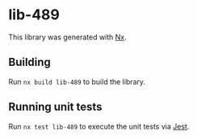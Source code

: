 # lib-489

This library was generated with [Nx](https://nx.dev).

## Building

Run `nx build lib-489` to build the library.

## Running unit tests

Run `nx test lib-489` to execute the unit tests via [Jest](https://jestjs.io).
